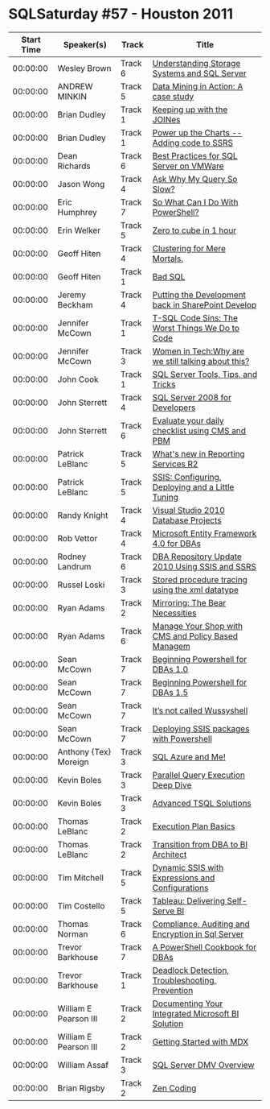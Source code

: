 # SQLSaturday #57 - Houston 2011
Start Time|Speaker(s)|Track|Title
---|---|---|---
00:00:00|Wesley Brown|Track 6|[Understanding Storage Systems and SQL Server](28488.md)
00:00:00|ANDREW MINKIN|Track 5|[Data Mining in Action: A case study ](28771.md)
00:00:00|Brian Dudley|Track 1|[Keeping up with the JOINes](29198.md)
00:00:00|Brian Dudley|Track 1|[Power up the Charts -- Adding code to SSRS](29199.md)
00:00:00|Dean Richards|Track 6|[Best Practices for SQL Server on VMWare](29882.md)
00:00:00|Jason Wong|Track 4|[Ask Why My Query So Slow?](29938.md)
00:00:00|Eric Humphrey|Track 7|[So What Can I Do With PowerShell?](30057.md)
00:00:00|Erin Welker|Track 5|[Zero to cube in 1 hour](30087.md)
00:00:00|Geoff Hiten|Track 4|[Clustering for Mere Mortals.](30229.md)
00:00:00|Geoff Hiten|Track 1|[Bad SQL](30230.md)
00:00:00|Jeremy Beckham|Track 4|[Putting the Development back in SharePoint Develop](30554.md)
00:00:00|Jennifer McCown|Track 1|[T-SQL Code Sins: The Worst Things We Do to Code](30702.md)
00:00:00|Jennifer McCown|Track 3|[Women in Tech:Why are we still talking about this?](30703.md)
00:00:00|John Cook|Track 1|[SQL Server Tools, Tips, and Tricks](30997.md)
00:00:00|John Sterrett|Track 4|[SQL Server 2008 for Developers](31106.md)
00:00:00|John Sterrett|Track 6|[Evaluate your daily checklist using CMS and PBM](31107.md)
00:00:00|Patrick LeBlanc|Track 5|[What's new in Reporting Services R2](32268.md)
00:00:00|Patrick LeBlanc|Track 5|[SSIS: Configuring, Deploying and a Little Tuning](32269.md)
00:00:00|Randy Knight|Track 4|[Visual Studio 2010 Database Projects ](32375.md)
00:00:00|Rob Vettor|Track 4|[Microsoft Entity Framework 4.0 for DBAs](32593.md)
00:00:00|Rodney Landrum|Track 6|[DBA Repository Update 2010 Using SSIS and SSRS](32620.md)
00:00:00|Russel Loski|Track 3|[Stored procedure tracing using the xml datatype ](32709.md)
00:00:00|Ryan Adams|Track 2|[Mirroring: The Bear Necessities](32732.md)
00:00:00|Ryan Adams|Track 6|[Manage Your Shop with CMS and Policy Based Managem](32733.md)
00:00:00|Sean McCown|Track 7|[Beginning Powershell for DBAs 1.0](32848.md)
00:00:00|Sean McCown|Track 7|[Beginning Powershell for DBAs 1.5](32849.md)
00:00:00|Sean McCown|Track 7|[It’s not called Wussyshell](32850.md)
00:00:00|Sean McCown|Track 7|[Deploying SSIS packages with Powershell](32851.md)
00:00:00|Anthony {Tex} Moreign|Track 3|[SQL Azure and Me!](33369.md)
00:00:00|Kevin Boles|Track 3|[Parallel Query Execution Deep Dive](33516.md)
00:00:00|Kevin Boles|Track 3|[Advanced TSQL Solutions](33519.md)
00:00:00|Thomas LeBlanc|Track 2|[Execution Plan Basics](33561.md)
00:00:00|Thomas LeBlanc|Track 2|[Transition from DBA to BI Architect ](33562.md)
00:00:00|Tim Mitchell|Track 5|[Dynamic SSIS with Expressions and Configurations](33593.md)
00:00:00|Tim Costello|Track 5|[Tableau: Delivering Self-Serve BI](33640.md)
00:00:00|Thomas Norman|Track 6|[Compliance, Auditing and Encryption in Sql Server](33693.md)
00:00:00|Trevor Barkhouse|Track 7|[A PowerShell Cookbook for DBAs](33737.md)
00:00:00|Trevor Barkhouse|Track 1|[Deadlock Detection, Troubleshooting,  Prevention](33739.md)
00:00:00|William E Pearson III|Track 2|[Documenting Your Integrated Microsoft BI Solution](33934.md)
00:00:00|William E Pearson III|Track 2|[Getting Started with MDX](33936.md)
00:00:00|William Assaf|Track 3|[SQL Server DMV Overview](34495.md)
00:00:00|Brian Rigsby|Track 2|[Zen Coding](34534.md)
